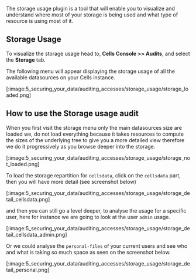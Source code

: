 The storage usage plugin is a tool that will enable you to visualize and understand where most of your storage is being used and what type of resource is using most of it.


## Storage Usage

To visualize the storage usage head to, **Cells Console >> Audits**, and select the **Storage** tab.

The following menu will appear displaying the storage usage of all the available datasources on your Cells instance.

[:image:5_securing_your_data/auditing_accesses/storage_usage/storage_loaded.png]

## How to use the Storage usage audit

When you first visit the storage menu only the main datasources size are loaded we, do not load everything because it takes resources to compute the sizes of the underlying tree to give you a more detailed view therefore we do it progressively as you browse deeper into the storage.

[:image:5_securing_your_data/auditing_accesses/storage_usage/storage_not_loaded.png]

To load the storage repartition for `cellsdata`, click on the `cellsdata` part, then you will have more detail (see screenshot below)

[:image:5_securing_your_data/auditing_accesses/storage_usage/storage_detail_cellsdata.png]

and then you can still go a level deeper, to analyse the usage for a specific user, here for instance we are going to look at the user `admin` usage.

[:image:5_securing_your_data/auditing_accesses/storage_usage/storage_detail_cellsdata_admin.png]


Or we could analyse the `personal-files` of your current users and see who and what is taking so much space as seen on the screenshot below.

[:image:5_securing_your_data/auditing_accesses/storage_usage/storage_detail_personal.png]